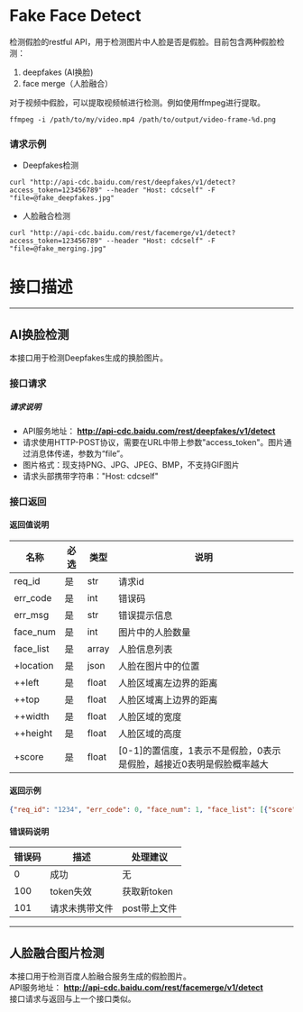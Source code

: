 Fake Face Detect
===
检测假脸的restful API，用于检测图片中人脸是否是假脸。目前包含两种假脸检测：     
1. deepfakes (AI换脸)  
2. face merge（人脸融合）     
    

对于视频中假脸，可以提取视频帧进行检测。例如使用ffmpeg进行提取。
```
ffmpeg -i /path/to/my/video.mp4 /path/to/output/video-frame-%d.png
```

### 请求示例

+ Deepfakes检测
```shell
curl "http://api-cdc.baidu.com/rest/deepfakes/v1/detect?access_token=123456789" --header "Host: cdcself" -F "file=@fake_deepfakes.jpg"
```

+ 人脸融合检测
```shell
curl "http://api-cdc.baidu.com/rest/facemerge/v1/detect?access_token=123456789" --header "Host: cdcself" -F "file=@fake_merging.jpg"
```

# 接口描述
----
## AI换脸检测
本接口用于检测Deepfakes生成的换脸图片。

### 接口请求
##### 请求说明
+ API服务地址： **http://api-cdc.baidu.com/rest/deepfakes/v1/detect**  
+ 请求使用HTTP-POST协议，需要在URL中带上参数"access_token"。图片通过消息体传递，参数为“file”。
+ 图片格式：现支持PNG、JPG、JPEG、BMP，不支持GIF图片
+ 请求头部携带字符串："Host: cdcself"

### 接口返回

#### 返回值说明       

名称 | 必选 | 类型| 说明
------------ | ------------- | ------------| ------------
req_id | 是  | str| 请求id
err_code | 是  | int| 错误码
err_msg | 是  | str| 错误提示信息
face_num | 是  | int| 图片中的人脸数量
face_list | 是  | array| 人脸信息列表
+location | 是  | json| 人脸在图片中的位置
++left | 是  | float| 人脸区域离左边界的距离
++top | 是  | float| 人脸区域离上边界的距离
++width | 是  | float| 人脸区域的宽度
++height | 是  | float| 人脸区域的高度
+score | 是  | float| [0-1]的置信度，1表示不是假脸，0表示是假脸，越接近0表明是假脸概率越大

#### 返回示例        
```json
{"req_id": "1234", "err_code": 0, "face_num": 1, "face_list": [{"score": "0.704", "location": {"width": 134.661116912961, "height": 164.4973850734532, "left": 323.52674858272076, "top": 45.93883013725281}},{"score": "0.940", "location": {"width": 98.42351754754782, "height": 124.57625658810139, "left": 89.07363281399012, "top": 72.44846796244383}}], "err_msg": "success"}

```
#### 错误码说明       

错误码 | 描述 | 处理建议
------------ | ------------- | ------------
0 | 成功 | 无
100 | token失效 | 获取新token
101 | 请求未携带文件 | post带上文件

---
## 人脸融合图片检测
本接口用于检测百度人脸融合服务生成的假脸图片。     
API服务地址： **http://api-cdc.baidu.com/rest/facemerge/v1/detect**   
接口请求与返回与上一个接口类似。
